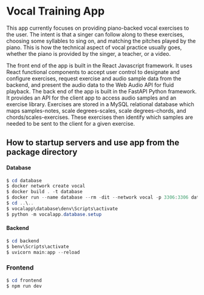 # Vocal Training App

This app currently focuses on providing piano-backed vocal exercises to the user. The intent is that a singer can follow along to these exercises, choosing some syllables to sing on, and matching the pitches played by the piano. This is how the technical aspect of vocal practice usually goes, whether the piano is provided by the singer, a teacher, or a video.

The front end of the app is built in the React Javascript framework. It uses React functional components to accept user control to designate and configure exercises, request exercise and audio sample data from the backend, and present the audio data to the Web Audio API for fluid playback. The back end of the app is built in the FastAPI Python framework. It provides an API for the client app to access audio samples and an exercise library. Exercises are stored in a MySQL relational database which maps samples-notes, scale degrees-scales, scale degrees-chords, and chords/scales-exercises. These exercises then identify which samples are needed to be sent to the client for a given exercise.

## How to startup servers and use app from the package directory

#### Database

```powershell
$ cd database
$ docker network create vocal
$ docker build . -t database
$ docker run --name database --rm -dit --network vocal -p 3306:3306 database
$ cd ..\..
$ vocalapp\database\denv\Scripts\activate
$ python -m vocalapp.database.setup
```

#### Backend

```powershell
$ cd backend
$ benv\Scripts\activate
$ uvicorn main:app --reload
```

### Frontend

```powershell
$ cd frontend
$ npm run dev
```
